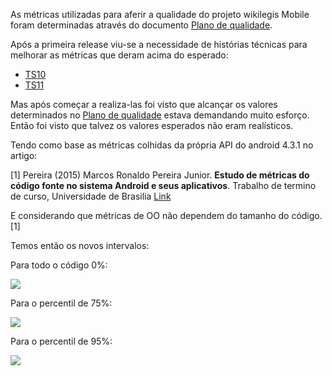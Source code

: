 As métricas utilizadas para aferir a qualidade do projeto wikilegis Mobile foram determinadas através do documento [Plano de qualidade](https://github.com/fga-gpp-mds/2016.2-WikiLegis/wiki/Plano-de-gerenciamento-de-qualidade).

Após a primeira release viu-se a necessidade de histórias técnicas para melhorar as métricas que deram acima do esperado:

* [TS10](https://github.com/fga-gpp-mds/2016.2-WikiLegis/issues/18)
* [TS11](https://github.com/fga-gpp-mds/2016.2-WikiLegis/issues/22)

Mas após começar a realiza-las foi visto que alcançar os valores determinados no [Plano de qualidade](https://github.com/fga-gpp-mds/2016.2-WikiLegis/wiki/Plano-de-gerenciamento-de-qualidade) estava demandando muito esforço. Então foi visto que talvez os valores esperados não eram realísticos.

Tendo como base as métricas colhidas da própria API do android 4.3.1 no artigo:

[1] Pereira (2015) Marcos Ronaldo Pereira Junior. **Estudo de métricas do código fonte no sistema Android e seus aplicativos**. Trabalho de termino de curso, Universidade de Brasilia [Link](http://bdm.unb.br/bitstream/10483/11317/1/2015_MarcosRonaldoPereiraJunior.pdf)

E considerando que métricas de OO não dependem do tamanho do código.[1]

Temos então os novos intervalos:

Para todo o código 0%:

![](https://raw.githubusercontent.com/wiki/fga-gpp-mds/2016.2-Time01-WikiLegis/imagens/valores_0.png)

Para o percentil de 75%:

![](https://raw.githubusercontent.com/wiki/fga-gpp-mds/2016.2-Time01-WikiLegis/imagens/valores_75.png)

Para o percentil de 95%:

![](https://raw.githubusercontent.com/wiki/fga-gpp-mds/2016.2-Time01-WikiLegis/imagens/valores_95.png)
